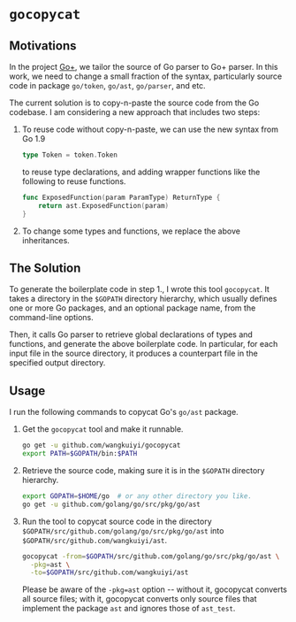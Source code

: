 # `gocopycat`


## Motivations

In the project [Go+](https://github.com/goplus/gop), we tailor the source of Go
parser to Go+ parser.  In this work, we need to change a small fraction of the
syntax, particularly source code in package `go/token`, `go/ast`, `go/parser`,
and etc.

The current solution is to copy-n-paste the source code from the Go codebase.  I
am considering a new approach that includes two steps:

1. To reuse code without copy-n-paste, we can use the new syntax from Go 1.9

   ```go
   type Token = token.Token
   ```

   to reuse type declarations, and adding wrapper functions like the following
   to reuse functions.

   ```go
   func ExposedFunction(param ParamType) ReturnType {
       return ast.ExposedFunction(param)
   }
   ```

1. To change some types and functions, we replace the above inheritances.

## The Solution

To generate the boilerplate code in step 1., I wrote this tool `gocopycat`.  It
takes a directory in the `$GOPATH` directory hierarchy, which usually defines one
or more Go packages, and an optional package name, from the command-line
options.

Then, it calls Go parser to retrieve global declarations of types and
functions, and generate the above boilerplate code.  In particular, for each
input file in the source directory, it produces a counterpart file in the
specified output directory.

## Usage

I run the following commands to copycat Go's `go/ast` package.

1. Get the `gocopycat` tool and make it runnable.

   ```bash
   go get -u github.com/wangkuiyi/gocopycat
   export PATH=$GOPATH/bin:$PATH
   ```

1. Retrieve the source code, making sure it is in the `$GOPATH` directory
   hierarchy.

   ```bash
   export GOPATH=$HOME/go  # or any other directory you like.
   go get -u github.com/golang/go/src/pkg/go/ast
   ```

1. Run the tool to copycat source code in the directory
   `$GOPATH/src/github.com/golang/go/src/pkg/go/ast` into
   `$GOPATH/src/github.com/wangkuiyi/ast`.

   ```bash
   gocopycat -from=$GOPATH/src/github.com/golang/go/src/pkg/go/ast \
     -pkg=ast \
     -to=$GOPATH/src/github.com/wangkuiyi/ast
   ```

   Please be aware of the `-pkg=ast` option -- without it, gocopycat converts
   all source files; with it, gocopycat converts only source files that
   implement the package `ast` and ignores those of `ast_test`.
